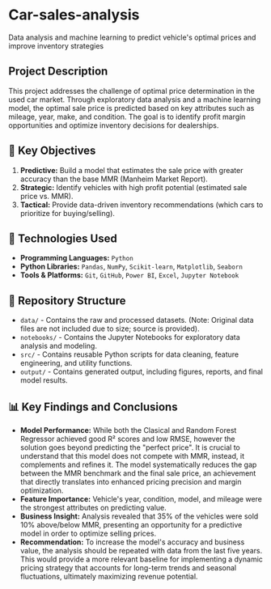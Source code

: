 # Car-sales-analysis
Data analysis and machine learning to predict vehicle's optimal prices and improve inventory strategies

## Project Description
This project addresses the challenge of optimal price determination in the used car market. Through exploratory data analysis and a machine learning model, the optimal sale price is predicted based on key attributes such as mileage, year, make, and condition. The goal is to identify profit margin opportunities and optimize inventory decisions for dealerships.

## 🎯 Key Objectives
1.  **Predictive:** Build a model that estimates the sale price with greater accuracy than the base MMR (Manheim Market Report).
2.  **Strategic:** Identify vehicles with high profit potential (estimated sale price vs. MMR).
3.  **Tactical:** Provide data-driven inventory recommendations (which cars to prioritize for buying/selling).

## 🔧 Technologies Used
- **Programming Languages:** `Python`
- **Python Libraries:** `Pandas`, `NumPy`, `Scikit-learn`, `Matplotlib`, `Seaborn`
- **Tools & Platforms:** `Git`, `GitHub`, `Power BI`,  `Excel`,  `Jupyter Notebook`

## 📁 Repository Structure

*   `data/` - Contains the raw and processed datasets. (Note: Original data files are not included due to size; source is provided).
*   `notebooks/` - Contains the Jupyter Notebooks for exploratory data analysis and modeling.
*   `src/` - Contains reusable Python scripts for data cleaning, feature engineering, and utility functions.
*   `output/` - Contains generated output, including figures, reports, and final model results.

## 📊 Key Findings and Conclusions
*   **Model Performance:** While both the Clasical and Random Forest Regressor achieved good R² scores and low RMSE, however the solution goes beyond predicting the "perfect price". It is crucial to understand that this model does not compete with MMR, instead, it complements and refines it. The model systematically reduces the gap between the MMR benchmark and the final sale price, an achievement that directly translates into enhanced pricing precision and margin optimization.
*   **Feature Importance:** Vehicle's year, condition, model, and mileage were the strongest attributes on predicting value.
*   **Business Insight:** Analysis revealed that 35% of the vehicles were sold 10% above/below MMR, presenting an opportunity for a predictive model in order to optimize selling prices.
*   **Recommendation:** To increase the model's accuracy and business value, the analysis should be repeated with data from the last five years. This would provide a more relevant baseline for implementing a dynamic pricing strategy that accounts for long-term trends and seasonal fluctuations, ultimately maximizing revenue potential.

